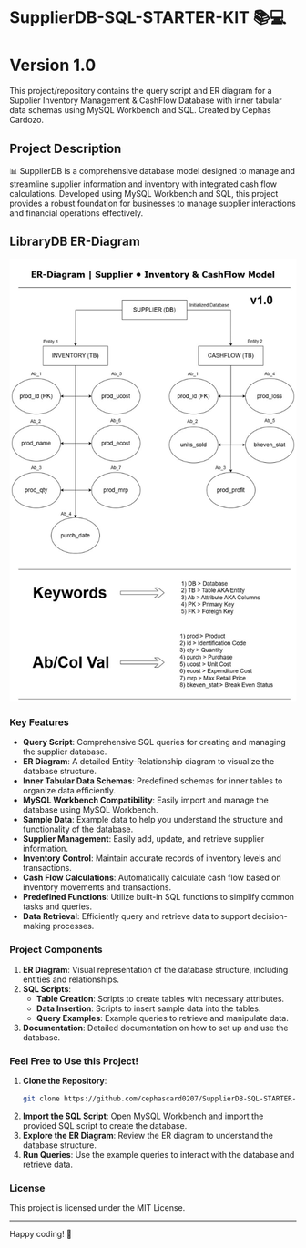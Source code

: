 # SupplierDB-SQL-STARTER-KIT 📚💻
# Version 1.0
This project/repository contains the query script and ER diagram for a Supplier Inventory Management & CashFlow Database with inner tabular data schemas using MySQL Workbench and SQL. Created by Cephas Cardozo.

## Project Description

📊 SupplierDB is a comprehensive database model designed to manage and streamline supplier information and inventory with integrated cash flow calculations. Developed using MySQL Workbench and SQL, this project provides a robust foundation for businesses to manage supplier interactions and financial operations effectively.

## LibraryDB ER-Diagram
<img src="https://github.com/cephascard0207/SupplierDB-SQL-STARTER-KIT/blob/main/supplierdb_ER.jpg?raw=true"/>

### Key Features

- **Query Script**: Comprehensive SQL queries for creating and managing the supplier database.
- **ER Diagram**: A detailed Entity-Relationship diagram to visualize the database structure.
- **Inner Tabular Data Schemas**: Predefined schemas for inner tables to organize data efficiently.
- **MySQL Workbench Compatibility**: Easily import and manage the database using MySQL Workbench.
- **Sample Data**: Example data to help you understand the structure and functionality of the database.
- **Supplier Management**: Easily add, update, and retrieve supplier information.
- **Inventory Control**: Maintain accurate records of inventory levels and transactions.
- **Cash Flow Calculations**: Automatically calculate cash flow based on inventory movements and transactions.
- **Predefined Functions**: Utilize built-in SQL functions to simplify common tasks and queries.
- **Data Retrieval**: Efficiently query and retrieve data to support decision-making processes.

### Project Components

1. **ER Diagram**: Visual representation of the database structure, including entities and relationships.
2. **SQL Scripts**: 
   - **Table Creation**: Scripts to create tables with necessary attributes.
   - **Data Insertion**: Scripts to insert sample data into the tables.
   - **Query Examples**: Example queries to retrieve and manipulate data.
3. **Documentation**: Detailed documentation on how to set up and use the database.

### Feel Free to Use this Project!

1. **Clone the Repository**:
   ```bash
   git clone https://github.com/cephascard0207/SupplierDB-SQL-STARTER-KIT.git
   ```
2. **Import the SQL Script**: Open MySQL Workbench and import the provided SQL script to create the database.
3. **Explore the ER Diagram**: Review the ER diagram to understand the database structure.
4. **Run Queries**: Use the example queries to interact with the database and retrieve data.


### License

This project is licensed under the MIT License.

---

Happy coding! 🚀
